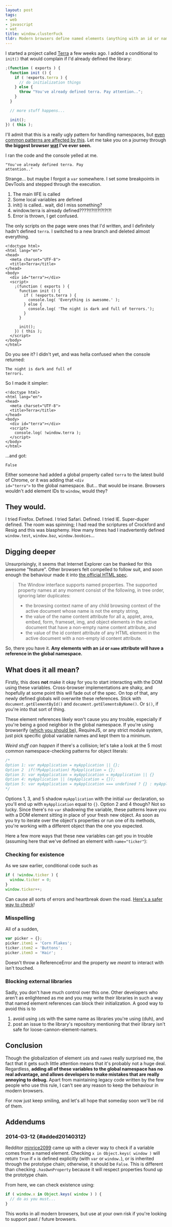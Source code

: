 ```yaml
---
layout: post
tags:
- web
- javascript
- wat
title: window.clusterFuck
tldr: Modern browsers define named elements (anything with an id or name attribute) as global variables. I present this discovery in an overdramatic, rambling narrative.
---
```


I started a project called [Terra](https://github.com/rileyjshaw/terra) a few weeks ago. I added a conditional to <code class="language-javascript">init()</code> that would complain if I'd already defined the library:

```javascript
;(function ( exports ) {
  function init () {
    if ( !exports.terra ) {
      // do initialization things
    } else {
      throw "You've already defined terra. Pay attention..";
    }
  }

  // more stuff happens...

  init();
}) ( this );
```

I'll admit that this is a really ugly pattern for handling namespaces, but [even common patterns are affected by this](#what-does-it-all-mean). Let me take you on a journey through __the biggest browser [wat](https://www.destroyallsoftware.com/talks/wat) I've ever seen.__

I ran the code and the console yelled at me.

<code class="error">"You've already defined terra. Pay attention.."</code>

Strange... but maybe I forgot a <code class="language-javascript">var</code> somewhere. I set some breakpoints in DevTools and stepped through the execution.

1. The main IIFE is called
2. Some local variables are defined
3. init() is called.. wait, did I miss something?
4. window.terra is already defined????!!?!!!?!?!?!?!
5. Error is thrown, I get confused.

The only scripts on the page were ones that I'd written, and I definitely hadn't defined <code class="language-javascript">terra</code>. I switched to a new branch and deleted almost everything.

```markup
<!doctype html>
<html lang="en">
<head>
  <meta charset="UTF-8">
  <title>Terra</title>
</head>
<body>
  <div id="terra"></div>
  <script>
    ;(function ( exports ) {
      function init () {
        if ( !exports.terra ) {
          console.log( 'Everything is awesome.' );
        } else {
          console.log( 'The night is dark and full of terrors.');
        }
      }

      init();
    }) ( this );
  </script>
</body>
</html>
```

Do you see it? I didn't yet, and was hella confused when the console returned:

<code class="console">The night is dark and full of terrors.</code>

So I made it simpler:

```markup
<!doctype html>
<html lang="en">
<head>
  <meta charset="UTF-8">
  <title>Terra</title>
</head>
<body>
  <div id="terra"></div>
  <script>
    console.log( !window.terra );
  </script>
</body>
</html>
```

...and got:

<code class="console">False</code>

Either someone had added a global property called <code class="language-javascript">terra</code> to the latest build of Chrome, or it was adding that <code class="language-markup">&lt;div id="terra"&gt;</code> to the global namespace. But... that would be insane. Browsers wouldn't add element IDs to <code class="language-markup">window</code>, would they?

## They would.

I tried Firefox. Defined. I tried Safari. Defined. I tried IE. Super-duper defined. The room was spinning; I had read the scriptures of Crockford and Resig and this was blasphemy. How many times had I inadvertently defined <code class="language-javascript">window.test</code>, <code class="language-javascript">window.baz</code>, <code class="language-javascript">window.boobies</code>...

## Digging deeper

Unsurprisingly, it seems that Internet Explorer can be thanked for this awesome "feature". Other browsers felt compelled to follow suit, and soon enough the behaviour made it into [the official HTML spec](http://www.whatwg.org/specs/web-apps/current-work/#named-access-on-the-window-object).

> The Window interface supports named properties. The supported property names at any moment consist of the following, in tree order, ignoring later duplicates:
>
> - the browsing context name of any child browsing context of the active document whose name is not the empty string,
> - the value of the name content attribute for all a, applet, area, embed, form, frameset, img, and object elements in the active document that have a non-empty name content attribute, and
> - the value of the id content attribute of any HTML element in the active document with a non-empty id content attribute.

So, there you have it. __Any elements with an <code class="language-markup">id</code> or <code class="language-markup">name</code> attribute will have a reference in the global namespace.__

## What does it all mean?

Firstly, this does __not__ make it okay for you to start interacting with the DOM using these variables. Cross-browser implementations are shaky, and hopefully at some point this will fade out of the spec. On top of that, any newly defined globals will overwrite these references. Stick with <code class="language-javascript">document.getElementById()</code> and <code class="language-javascript">document.getElementsByName()</code>. Or <code class="language-javascript">$()</code>, if you're into that sort of thing.

These element references likely won't cause you any trouble, especially if you're being a good neighbor in the global namespace. If you're using browserify ([which you should be](https://scott.mn/2014/03/03/javascript_modules/)), RequireJS, or any strict module system, just pick specific global variable names and kept them to a minimum.

_Weird stuff can happen_ if there's a collision; let's take a look at the 5 most common namespace-checking patterns for object literals:

```javascript
/*
Option 1: var myApplication = myApplication || {};
Option 2  if(!MyApplication) MyApplication = {};
Option 3: var myApplication = myApplication = myApplication || {}
Option 4: myApplication || (myApplication = {});
Option 5: var myApplication = myApplication === undefined ? {} : myApplication;
*/
```

Options 1, 3, and 5 shadow <code class="language-javascript">myApplication</code> with the initial <code class="language-javascript">var</code> declaration, so you'll end up with <code class="language-javascript">myApplication</code> equal to <code class="language-javascript">{}</code>. Option 2 and 4 though? Not so lucky. Since there's no <code class="language-javascript">var</code> shadowing the variable, these patterns leave you with a DOM element sitting in place of your fresh new object. As soon as you try to iterate over the object's properties or run one of its methods, you're working with a different object than the one you expected.

Here a few more ways that these new variables can get you in trouble (assuming here that we've defined an element with <code class="language-markup">name="ticker"</code>):

### Checking for existence
As we saw earlier, conditional code such as

```javascript
if ( !window.ticker ) {
  window.ticker = 0;
}
window.ticker++;
```

Can cause all sorts of errors and heartbreak down the road. [Here's a safer way to check](#added20140312)!

### Misspelling
All of a sudden,

```javascript
var picker = {};
picker.item1 = 'Corn Flakes';
ticker.item2 = 'Buttons';
picker.item3 = 'Hair';
```

Doesn't throw a ReferenceError and the property we _meant_ to interact with isn't touched.

### Blocking external libraries
Sadly, you don't have much control over this one. Other developers who aren't as enlightened as me and you may write their libraries in such a way that named element references can block their initialization. A good way to avoid this is to

1. avoid using <code class="language-markup">id</code>s with the same name as libraries you're using (duh), and
2. post an issue to the library's repository mentioning that their library isn't safe for loose-cannon-element-namers.

## Conclusion
Though the globalization of element <code class="language-markup">id</code>s and <code class="language-markup">name</code>s really surprised me, the fact that it gets such little attention means that it's probably not a huge deal. Regardless, __adding all of these variables to the global namespace has no real advantage, and allows developers to make mistakes that are really annoying to debug.__ Apart from maintaining legacy code written by the few people who use this rule, I can't see any reason to keep the behaviour in modern browsers.

For now just keep smiling, and let's all hope that someday soon we'll be rid of them.

## Addendums

### 2014-03-12 {#added20140312}

Redditor [minrice2099](http://www.reddit.com/r/webdev/comments/2023ex/windowclusterfuck_a_tale_of_global_variables/cfz7qb9) [<i class="fa fa-github"></i>](Github) came up with a clever way to check if a variable comes from a named element. Checking <code class="language-javascript">x in Object.keys( window )</code> will return <code class="language-javascript">True</code> if <code class="language-javascript">x</code> is defined explicitly (with <code class="language-javascript">var</code> or <code class="language-javascript">window.</code>), or is inherited through the prototype chain; otherwise, it should be <code class="language-javascript">False</code>. This is different than checking <code class="language-javascript">.hasOwnProperty</code> because it will respect properties found up the prototype chain.

From here, we can check existence using:

```javascript
if ( window.x in Object.keys( window ) ) {
  // do as you must...
}
```

This works in all modern browsers, but use at your own risk if you're looking to support past / future browsers.
